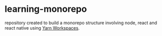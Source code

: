# learning-monorepo

repository created to build a monorepo structure involving node, react and react native using [Yarn Workspaces](https://classic.yarnpkg.com/en/docs/workspaces/).
